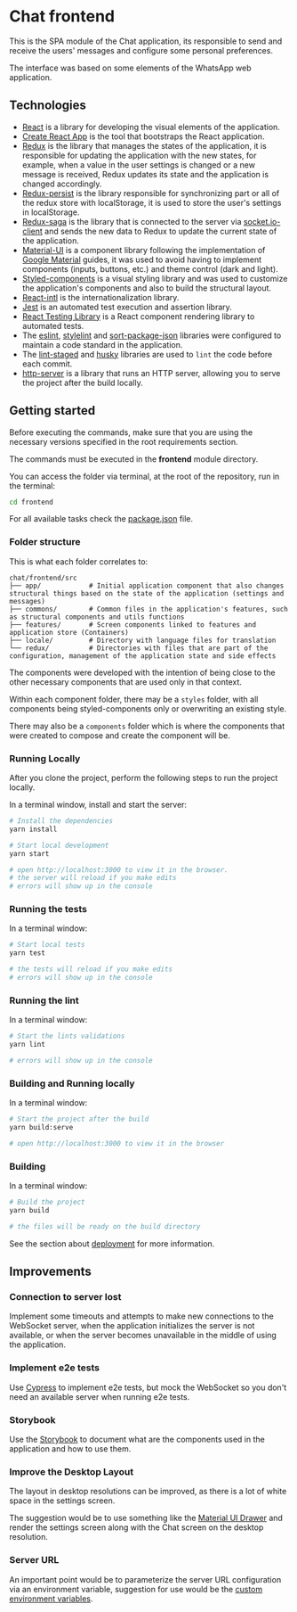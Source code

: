 # Chat frontend

This is the SPA module of the Chat application, its responsible to send and receive the users' messages and configure some personal preferences.

The interface was based on some elements of the WhatsApp web application.

## Technologies

- [React](https://github.com/facebook/react) is a library for developing the visual elements of the application.
- [Create React App](https://github.com/facebook/create-react-app) is the tool that bootstraps the React application.
- [Redux](https://github.com/reduxjs/redux) is the library that manages the states of the application, it is responsible for updating the application with the new states, for example, when a value in the user settings is changed or a new message is received, Redux updates its state and the application is changed accordingly.
- [Redux-persist](https://github.com/rt2zz/redux-persist) is the library responsible for synchronizing part or all of the redux store with localStorage, it is used to store the user's settings in localStorage.
- [Redux-saga](https://github.com/redux-saga/redux-saga) is the library that is connected to the server via [socket.io-client](https://github.com/socketio/socket.io-client) and sends the new data to Redux to update the current state of the application.
- [Material-UI](https://github.com/mui-org/material-ui) is a component library following the implementation of [Google Material](https://material.io/) guides, it was used to avoid having to implement components (inputs, buttons, etc.) and theme control (dark and light).
- [Styled-components](https://github.com/styled-components/styled-components) is a visual styling library and was used to customize the application's components and also to build the structural layout.
- [React-intl](https://github.com/formatjs/react-intl) is the internationalization library.
- [Jest](https://github.com/facebook/jest) is an automated test execution and assertion library.
- [React Testing Library](https://github.com/testing-library/react-testing-library) is a React component rendering library to automated tests.
- The [eslint](https://github.com/eslint/eslint), [stylelint](https://github.com/stylelint/stylelint) and [sort-package-json](https://github.com/keithamus/sort-package-json) libraries were configured to maintain a code standard in the application.
- The [lint-staged](https://github.com/okonet/lint-staged) and [husky](https://github.com/typicode/husky) libraries are used to `lint` the code before each commit.
- [http-server](https://github.com/http-party/http-server) is a library that runs an HTTP server, allowing you to serve the project after the build locally.

## Getting started
Before executing the commands, make sure that you are using the necessary versions specified in the root requirements section.

The commands must be executed in the **frontend** module directory.

You can access the folder via terminal, at the root of the repository, run in the terminal:

```sh
cd frontend
```

For all available tasks check the [package.json](package.json) file.

### Folder structure
This is what each folder correlates to:

```
chat/frontend/src
├── app/            # Initial application component that also changes structural things based on the state of the application (settings and messages)
├── commons/        # Common files in the application's features, such as structural components and utils functions
├── features/       # Screen components linked to features and application store (Containers)
├── locale/         # Directory with language files for translation
└── redux/          # Directories with files that are part of the configuration, management of the application state and side effects
```

The components were developed with the intention of being close to the other necessary components that are used only in that context.

Within each component folder, there may be a `styles` folder, with all components being styled-components only or overwriting an existing style.

There may also be a `components` folder which is where the components that were created to compose and create the component will be.

### Running Locally
After you clone the project, perform the following steps to run the project locally.

In a terminal window, install and start the server:

```sh
# Install the dependencies
yarn install

# Start local development
yarn start

# open http://localhost:3000 to view it in the browser.
# the server will reload if you make edits
# errors will show up in the console
```

### Running the tests

In a terminal window:

```sh
# Start local tests
yarn test

# the tests will reload if you make edits
# errors will show up in the console
```

### Running the lint

In a terminal window:

```sh
# Start the lints validations
yarn lint

# errors will show up in the console
```

### Building and Running locally

In a terminal window:

```sh
# Start the project after the build
yarn build:serve

# open http://localhost:3000 to view it in the browser
```

### Building

In a terminal window:

```sh
# Build the project
yarn build

# the files will be ready on the build directory
```

See the section about [deployment](https://facebook.github.io/create-react-app/docs/deployment) for more information.

## Improvements

### Connection to server lost
Implement some timeouts and attempts to make new connections to the WebSocket server, when the application initializes the server is not available, or when the server becomes unavailable in the middle of using the application.

### Implement e2e tests
Use [Cypress](https://github.com/cypress-io/cypress) to implement e2e tests, but mock the WebSocket so you don't need an available server when running e2e tests.

### Storybook
Use the [Storybook](https://github.com/storybookjs/storybook) to document what are the components used in the application and how to use them.

### Improve the Desktop Layout
The layout in desktop resolutions can be improved, as there is a lot of white space in the settings screen.

The suggestion would be to use something like the [Material UI Drawer](https://material-ui.com/components/drawers/#persistent-drawer) and render the settings screen along with the Chat screen on the desktop resolution.

### Server URL
An important point would be to parameterize the server URL configuration via an environment variable, suggestion for use would be the [custom environment variables](https://create-react-app.dev/docs/adding-custom-environment-variables/).

